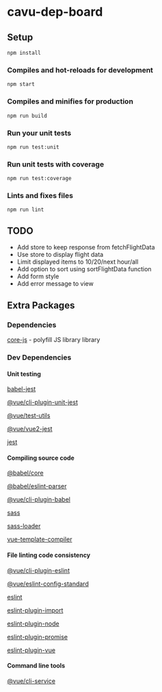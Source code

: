 # cavu-dep-board

## Setup
```
npm install
```

### Compiles and hot-reloads for development
```
npm start
```

### Compiles and minifies for production
```
npm run build
```

### Run your unit tests
```
npm run test:unit
```

### Run unit tests with coverage
```
npm run test:coverage
```

### Lints and fixes files
```
npm run lint
```

## TODO

* Add store to keep response from fetchFlightData
* Use store to display flight data
* Limit displayed items to 10/20/next hour/all
* Add option to sort using sortFlightData function
* Add form style
* Add error message to view

## Extra Packages

### Dependencies

[core-js](https://www.npmjs.com/package/core-js) - polyfill JS library library

### Dev Dependencies

#### Unit testing

[babel-jest](https://www.npmjs.com/package/babel-jest)

[@vue/cli-plugin-unit-jest](https://www.npmjs.com/package/@vue/cli-plugin-unit-jest)

[@vue/test-utils](https://www.npmjs.com/package/@vue/test-utils)

[@vue/vue2-jest](https://www.npmjs.com/package/@vue/vue2-jest)

[jest](https://www.npmjs.com/package/jest)

#### Compiling source code
[@babel/core](https://www.npmjs.com/package/@babel/core)

[@babel/eslint-parser](https://www.npmjs.com/package/@babel/eslint-parser)

[@vue/cli-plugin-babel](https://www.npmjs.com/package/@vue/cli-plugin-babel)

[sass](https://www.npmjs.com/package/sass)

[sass-loader](https://www.npmjs.com/package/sass-loader)

[vue-template-compiler](https://www.npmjs.com/package/vue-template-compiler)

#### File linting code consistency
[@vue/cli-plugin-eslint](https://www.npmjs.com/package/@vue/cli-plugin-eslint)

[@vue/eslint-config-standard](https://www.npmjs.com/package/@vue/eslint-config-standard)

[eslint](https://www.npmjs.com/package/eslint)

[eslint-plugin-import](https://www.npmjs.com/package/eslint-plugin-import)

[eslint-plugin-node](https://www.npmjs.com/package/eslint-plugin-node)

[eslint-plugin-promise](https://www.npmjs.com/package/eslint-plugin-promise)

[eslint-plugin-vue](https://www.npmjs.com/package/eslint-plugin-vue)

#### Command line tools
[@vue/cli-service](https://www.npmjs.com/package/@vue/cli-service)
